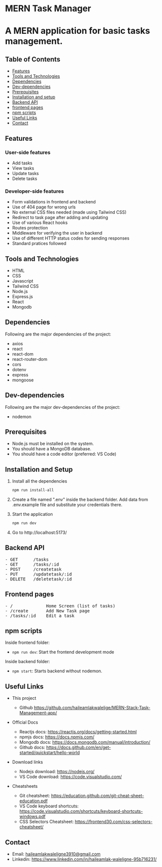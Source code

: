 
# MERN Task Manager

# A MERN application for basic tasks management.

## Table of Contents

- [Features](#features)
- [Tools and Technologies](#tools-and-technologies)
- [Dependencies](#dependencies)
- [Dev-dependencies](#dev-dependencies)
- [Prerequisites](#prerequisites)
- [Installation and setup](#installation-and-setup)
- [Backend API](#backend-api)
- [frontend pages](#frontend-pages)
- [npm scripts](#npm-scripts)
- [Useful Links](#useful-links)
- [Contact](#contact)

## Features

### User-side features

- Add tasks
- View tasks
- Update tasks
- Delete tasks

### Developer-side features


- Form validations in frontend and backend
- Use of 404 page for wrong urls
- No external CSS files needed (made using Tailwind CSS)
- Redirect to task page after adding and updating
- Use of various React hooks
- Routes protection
- Middleware for verifying the user in backend
- Use of different HTTP status codes for sending responses
- Standard pratices followed

## Tools and Technologies

- HTML
- CSS
- Javascript
- Tailwind CSS
- Node.js
- Express.js
- React
- Mongodb

## Dependencies

Following are the major dependencies of the project:

- axios
- react
- react-dom
- react-router-dom
- cors
- dotenv
- express
- mongoose

## Dev-dependencies

Following are the major dev-dependencies of the project:

- nodemon


## Prerequisites

- Node.js must be installed on the system.
- You should have a MongoDB database.
- You should have a code editor (preferred: VS Code)

## Installation and Setup

1. Install all the dependencies

   ```sh
   npm run install-all
   ```

2. Create a file named ".env" inside the backend folder. Add data from .env.example file and substitute your credentials there.

3. Start the application

   ```sh
   npm run dev
   ```

4. Go to http://localhost:5173/

## Backend API

<pre>
- GET      /tasks
- GET      /tasks/:id
- POST     /createtask
- PUT      /updatetask/:id
- DELETE   /deletetask/:id
</pre>

## Frontend pages

<pre>
- /             Home Screen (list of tasks)
- /create       Add New Task page                  
- /tasks/:id    Edit a task
</pre>

## npm scripts

Inside frontend folder:
- `npm run dev`: Start the frontend development mode


Inside backend folder:
- `npm start`: Starts backend without nodemon.

## Useful Links

- This project

  - Github https://github.com/haileamlakwalelige/MERN-Stack-Task-Management-app/

- Official Docs

  - Reactjs docs: https://reactjs.org/docs/getting-started.html
  - npmjs docs: https://docs.npmjs.com/
  - Mongodb docs: https://docs.mongodb.com/manual/introduction/
  - Github docs: https://docs.github.com/en/get-started/quickstart/hello-world


- Download links

  - Nodejs download: https://nodejs.org/
  - VS Code download: https://code.visualstudio.com/

- Cheatsheets
  - Git cheatsheet: https://education.github.com/git-cheat-sheet-education.pdf
  - VS Code keyboard shortcuts: https://code.visualstudio.com/shortcuts/keyboard-shortcuts-windows.pdf
  - CSS Selectors Cheatsheet: https://frontend30.com/css-selectors-cheatsheet/

## Contact

- Email: haileamlakwaleligne3910@gmail.com
- Linkedin: https://www.linkedin.com/in/haileamlak-waleligne-95b716231/

